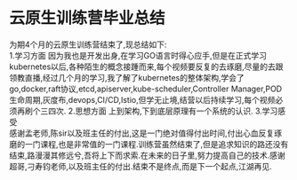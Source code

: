 # 云原生训练营毕业总结

为期4个月的云原生训练营结束了,现总结如下:		
1.学习方面
	因为我也是开发出身,在学习GO语言时得心应手,但是在正式学习kubernetes以后,各种陌生的概念接踵而来,每个视频要反复的去琢磨,尽量的去跟领教直播,经过几个月的学习,我了解了kubernetes的整体架构,学会了go,docker,raft协议,etcd,apiserver,kube-scheduler,Controller Manager,POD生命周期,灰度布,devops,CI/CD,Istio,但学无止境,结营以后持续学习,每个视频必须再刷个三四次.
2.思想方面
	上到架构,下到底层原理有一个系统的认识.
3.学习感受		
	感谢孟老师,陈sir以及班主任的付出,这是一门绝对值得付出时间,付出心血反复琢磨的一门课程,也是非常值的一门课程.训练营虽然结束了,但是追求知识的路还没有结束,路漫漫其修远兮,吾将上下而求索.在未来的日子里,努力提高自己的技术.感谢超哥,刁寿钧老师,以及班主任的付出.结束不是终点,而是下一个起点,江湖再见.
	




